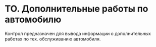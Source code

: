 ﻿---
description: 2.4.7
---
# ТО. Дополнительные работы по автомобилю
Контрол предназначен для вывода информации о дополнительных работах по тех. обслуживанию автомобиля.
